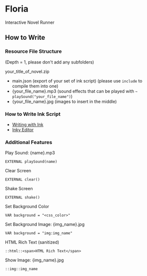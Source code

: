 # Floria

Interactive Novel Runner

## How to Write

### Resource File Structure

(Depth = 1, please don't add any subfolders)

your_title_of_novel.zip

- main.json (export of your set of ink script) (please use `include` to compile them into one)
- {your_file_name}.mp3 (sound effects that can be played with `~ playSound("your_file_name")`)
- {your_file_name}.jpg (images to insert in the middle)

### How to Write Ink Script

- [Writing with Ink](https://github.com/inkle/ink/blob/master/Documentation/WritingWithInk.md)
- [Inky Editor](https://github.com/inkle/inky/releases)

### Additional Features

Play Sound: {name}.mp3

```
EXTERNAL playSound(name)
```

Clear Screen

```
EXTERNAL clear()
```

Shake Screen

```
EXTERNAL shake()
```

Set Background Color

```
VAR background = "<css_color>"
```

Set Background Image: {img_name}.jpg

```
VAR background = "img:img_name"
```

HTML Rich Text (sanitized)

```
::html::<span>HTML Rich Text</span>
```

Show Image: {img_name}.jpg

```
::img::img_name
```
